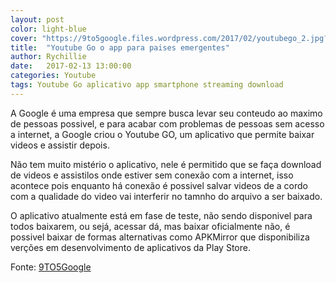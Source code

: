 ```yaml
---
layout: post
color: light-blue
cover: "https://9to5google.files.wordpress.com/2017/02/youtubego_2.jpg?quality=82&strip=all&strip=all&w=2000&h=0"
title:  "Youtube Go o app para paises emergentes"
author: Rychillie
date:   2017-02-13 13:00:00
categories: Youtube
tags: Youtube Go aplicativo app smartphone streaming download
---
```

A Google é uma empresa que sempre busca levar seu conteudo ao maximo de pessoas possivel, e para acabar com problemas de pessoas sem acesso a internet, a Google criou o Youtube GO, um aplicativo que permite baixar videos e assistir depois.

Não tem muito mistério o aplicativo, nele é permitido que se faça download de videos e assistilos onde estiver sem conexão com a internet, isso acontece pois enquanto há conexão é possivel salvar videos de a cordo com a qualidade do video vai interferir no tamnho do arquivo a ser baixado.

O aplicativo atualmente está em fase de teste, não sendo disponivel para todos baixarem, ou sejá, acessar dá, mas baixar oficialmente não, é possivel baixar de formas alternativas como <a hreft="https://www.apkmirror.com/apk/google-inc/youtube-go/youtube-go-unreleased-0-26-67-release/youtube-go-0-26-67-android-apk-download/">APKMirror</a> que disponibiliza verções em desenvolvimento de aplicativos da Play Store.

Fonte: <a href="https://9to5google.com/2017/02/09/youtube-go-android-released/">9TO5Google</a>

<script async src="//pagead2.googlesyndication.com/pagead/js/adsbygoogle.js"></script>
<!-- Final_texto_okgnow -->
<ins class="adsbygoogle"
     style="display:block"
     data-ad-client="ca-pub-7837358846130941"
     data-ad-slot="9265933715"
     data-ad-format="auto"></ins>
<script>
(adsbygoogle = window.adsbygoogle || []).push({});
</script>

